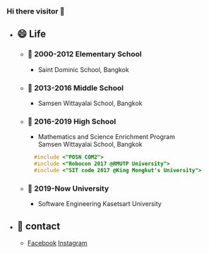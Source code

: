 ### Hi there visitor 👋

* ## 😄 Life
  * ### 🏫 2000-2012 Elementary School
    * Saint Dominic School, Bangkok
  * ### 🏫 2013-2016 Middle School
    * Samsen Wittayalai School, Bangkok
  * ### 🏫 2016-2019 High School
    * Mathematics and Science Enrichment Program <br>
      Samsen Wittayalai School, Bangkok
    ```c
      #include <"POSN COM2">
      #include <"Robocon 2017 @RMUTP University">
      #include <"SIT code 2017 @King Mongkut's University">
    ```
  * ### 🏫 2019-Now University
    * Software Engineering Kasetsart University

* ## 📇 contact
  * [Facebook](https://www.facebook.com/boom.puvana)
    [Instagram](https://www.instagram.com/noboomta/)
